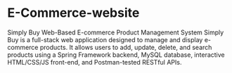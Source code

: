 # E-Commerce-website
Simply Buy Web-Based E-commerce Product Management System
Simply Buy is a full-stack web application designed to manage and display e-commerce products. It allows users to add, update, delete, and search products using a Spring Framework backend, MySQL database, interactive HTML/CSS/JS front-end, and Postman-tested RESTful APIs.
